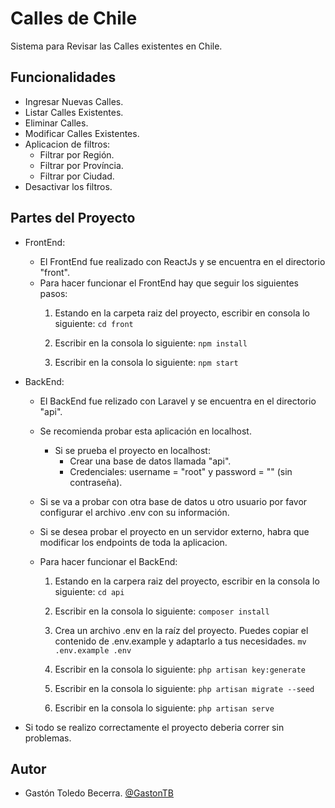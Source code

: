 
# Calles de Chile

Sistema para Revisar las Calles existentes en Chile.


## Funcionalidades

- Ingresar Nuevas Calles.
- Listar Calles Existentes.
- Eliminar Calles.
- Modificar Calles Existentes.
- Aplicacion de filtros:
    - Filtrar por Región.
    - Filtrar por Província.
    - Filtrar por Ciudad.
- Desactivar los filtros.

## Partes del Proyecto

- FrontEnd:
    - El FrontEnd fue realizado con ReactJs y se encuentra en el directorio "front".
    - Para hacer funcionar el FrontEnd hay que seguir los siguientes pasos:
        1. Estando en la carpeta raiz del proyecto, escribir en consola lo siguiente:
        `cd front`

        2. Escribir en la consola lo siguiente:
        `npm install`

        3. Escribir en la consola lo siguiente:
        `npm start`
- BackEnd:
    - El BackEnd fue relizado con Laravel y se encuentra en el directorio "api".
    - Se recomienda probar esta aplicación en localhost.

        - Si se prueba el proyecto en localhost:
            - Crear una base de datos llamada "api".
            - Credenciales: username = "root" y password = "" (sin contraseña).
    
    - Si se va a probar con otra base de datos u otro usuario por favor configurar el archivo .env con su información.

    - Si se desea probar el proyecto en un servidor externo, habra que modificar los endpoints  de toda la aplicacion.
    - Para hacer funcionar el BackEnd:
        1. Estando en la carpera raiz del proyecto, escribir en la consola lo siguiente:
        `cd api`

        2.  Escribir en la consola lo siguiente:
        `composer install`

        3. Crea un archivo .env en la raíz del proyecto. Puedes copiar el contenido de .env.example y adaptarlo a tus necesidades.
        `mv .env.example .env`

        4. Escribir en la consola lo siguiente:
        `php artisan key:generate`
        
        5. Escribir en la consola lo siguiente:
        `php artisan migrate --seed`
        
        5. Escribir en la consola lo siguiente:
        `php artisan serve`

- Si todo se realizo correctamente el proyecto deberia correr sin problemas.

    



## Autor

- Gastón Toledo Becerra. [@GastonTB	](https://www.github.com/GastonTB	)

